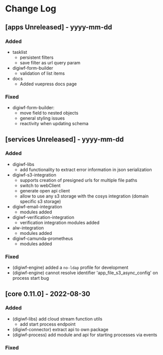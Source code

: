 # Change Log

## [apps Unreleased] - yyyy-mm-dd

### Added

- tasklist
  - persistent filters
  - save filter as url query param
- digiwf-form-builder
  - validation of list items
- docs
  - Added vuepress docs page

### Fixed

- digiwf-form-builder:
  - move field to nested objects
  - general styling issues
  - reactivity when updating schema

## [services Unreleased] - yyyy-mm-dd

### Added

- digiwf-libs
  - add functionality to extract error information in json serialization
- digiwf-s3-integration
  - supports creation of presigned urls for multiple file paths
  - switch to webClient
  - generate open api client
  - allow to use any s3 storage with the cosys integration (domain specific s3 storage)
- digiwf-email-integration
  - modules added
- digiwf-verification-integration
  - verification integration modules added
- alw-integration
  - modules added
- digiwf-camunda-prometheus
  - modules added

### Fixed

- (digiwf-engine) added a `no-ldap` profile for development
- (digiwf-engine) cannot resolve identifier 'app_file_s3_async_config' on process start bug

## [core 0.11.0] - 2022-08-30

### Added

- (digiwf-libs) add cloud stream function utils
    - add start process endpoint
- (digiwf-connector) extract api to own package
- (digiwf-process) add module and api for starting processes via events

### Fixed

